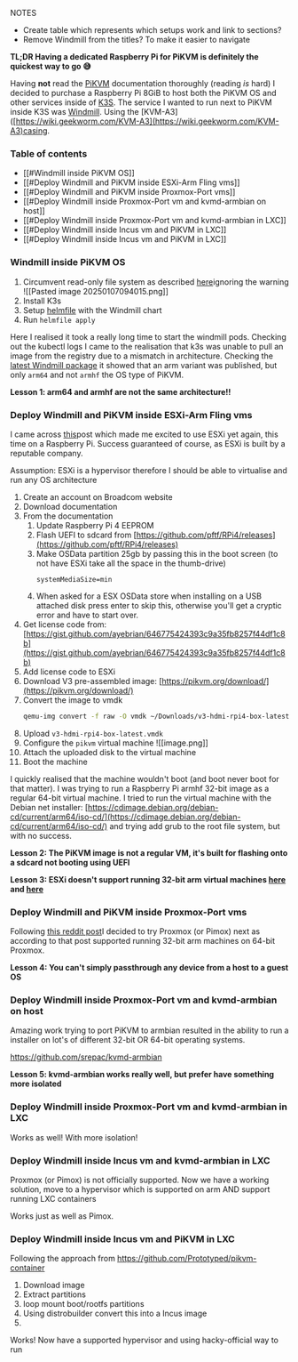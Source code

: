 NOTES

- Create table which represents which setups work and link to sections?
- Remove Windmill from the titles? To make it easier to navigate

**TL;DR Having a dedicated Raspberry Pi for PiKVM is definitely the quickest way to go 😅**

Having **not** read the [PiKVM](https://docs.pikvm.org/) documentation thoroughly (reading _is_ hard) I decided to purchase a Raspberry Pi 8GiB to host both the PiKVM OS and other services inside of [K3S](https://k3s.io). The service I wanted to run next to PiKVM inside K3S was [Windmill](https://www.windmill.dev/). Using the [KVM-A3]([https://wiki.geekworm.com/KVM-A3](https://wiki.geekworm.com/KVM-A3)casing.

### Table of contents

- [[#Windmill inside PiKVM OS]]
- [[#Deploy Windmill and PiKVM inside ESXi-Arm Fling vms]]
- [[#Deploy Windmill and PiKVM inside Proxmox-Port vms]]
- [[#Deploy Windmill inside Proxmox-Port vm and kvmd-armbian on host]]
- [[#Deploy Windmill inside Proxmox-Port vm and kvmd-armbian in LXC]]
- [[#Deploy Windmill inside Incus vm and PiKVM in LXC]]
- [[#Deploy Windmill inside Incus vm and PiKVM in LXC]]

### Windmill inside PiKVM OS

1. Circumvent read-only file system as described [here](https://docs.pikvm.org/faq/)ignoring the warning
   ![[Pasted image 20250107094015.png]]
1. Install K3s
1. Setup [helmfile](https://helmfile.readthedocs.io/en/latest/) with the Windmill chart
1. Run `helmfile apply`

Here I realised it took a really long time to start the windmill pods. Checking out the kubectl logs I came to the realisation that k3s was unable to pull an image from the registry due to a mismatch in architecture. Checking the [latest Windmill package](https://github.com/windmill-labs/windmill/pkgs/container/windmill) it showed that an arm variant was published, but only `arm64` and not `armhf` the OS type of PiKVM.

**Lesson 1: arm64 and armhf are not the same architecture!!**

### Deploy Windmill and PiKVM inside ESXi-Arm Fling vms

I came across [this](https://williamlam.com/2024/10/new-esxi-arm-fling-based-on-8-0-update-3b.html)post which made me excited to use ESXi yet again, this time on a Raspberry Pi. Success guaranteed of course, as ESXi is built by a reputable company.

Assumption: ESXi is a hypervisor therefore I should be able to virtualise and run any OS architecture

1. Create an account on Broadcom website
2. Download documentation
3. From the documentation
   1. Update Raspberry Pi 4 EEPROM
   2. Flash UEFI to sdcard from [https://github.com/pftf/RPi4/releases](https://github.com/pftf/RPi4/releases)
   3. Make OSData partition 25gb by passing this in the boot screen (to not have ESXi take all the space in the thumb-drive)
      ```
      systemMediaSize=min
      ```
   4. When asked for a ESX OSData store when installing on a USB attached disk press enter to skip this, otherwise you'll get a cryptic error and have to start over.
4. Get license code from: [https://gist.github.com/ayebrian/646775424393c9a35fb8257f44df1c8b](https://gist.github.com/ayebrian/646775424393c9a35fb8257f44df1c8b)
5. Add license code to ESXi
6. Download V3 pre-assembled image: [https://pikvm.org/download/](https://pikvm.org/download/)
7. Convert the image to vmdk
   ```bash
   qemu-img convert -f raw -O vmdk ~/Downloads/v3-hdmi-rpi4-box-latest.img ~/Downloads/v3-hdmi-rpi4-box-latest.vmdk
   ```
8. Upload `v3-hdmi-rpi4-box-latest.vmdk`
9. Configure the `pikvm` virtual machine
   ![[image.png]]
10. Attach the uploaded disk to the virtual machine
11. Boot the machine

I quickly realised that the machine wouldn't boot (and boot never boot for that matter). I was trying to run a Raspberry Pi armhf 32-bit image as a regular 64-bit virtual machine. I tried to run the virtual machine with the Debian net installer: [https://cdimage.debian.org/debian-cd/current/arm64/iso-cd/](https://cdimage.debian.org/debian-cd/current/arm64/iso-cd/) and trying add grub to the root file system, but with no success.

**Lesson 2: The PiKVM image is not a regular VM, it's built for flashing onto a sdcard not booting using UEFI**

**Lesson 3: ESXi doesn't support running 32-bit arm virtual machines [here](https://williamlam.com/2020/10/how-to-run-raspberry-pi-os-as-a-vm-on-esxi-arm.html) and [here](https://bugs.freebsd.org/bugzilla/show_bug.cgi?id=250308#c2)**

### Deploy Windmill and PiKVM inside Proxmox-Port vms

Following [this reddit post](https://www.reddit.com/r/Proxmox/comments/nvdb1z/proxmox_on_the_raspberry_pi_now_supports_32bit/)I decided to try Proxmox (or Pimox) next as according to that post supported running 32-bit arm machines on 64-bit Proxmox.

**Lesson 4: You can't simply passthrough any device from a host to a guest OS**

### Deploy Windmill inside Proxmox-Port vm and kvmd-armbian on host

Amazing work trying to port PiKVM to armbian resulted in the ability to run a installer on lot's of different 32-bit OR 64-bit operating systems.

https://github.com/srepac/kvmd-armbian

**Lesson 5: kvmd-armbian works really well, but prefer have something more isolated**

### Deploy Windmill inside Proxmox-Port vm and kvmd-armbian in LXC

Works as well! With more isolation!

### Deploy Windmill inside Incus vm and kvmd-armbian in LXC

Proxmox (or Pimox) is not officially supported. Now we have a working solution, move to a hypervisor which is supported on arm AND support running LXC containers

Works just as well as Pimox.

### Deploy Windmill inside Incus vm and PiKVM in LXC

Following the approach from https://github.com/Prototyped/pikvm-container

1. Download image
2. Extract partitions
3. loop mount boot/rootfs partitions
4. Using distrobuilder convert this into a Incus image
5.

Works! Now have a supported hypervisor and using hacky-official way to run
